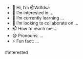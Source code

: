 - 👋 Hi, I’m @Wdfdsa
- 👀 I’m interested in ...
- 🌱 I’m currently learning ...
- 💞️ I’m looking to collaborate on ...
- 📫 How to reach me ...
- 😄 Pronouns: ...
- ⚡ Fun fact: ...

<!---
Wdfdsa/Wdfdsa is a ✨ special ✨ repository because its `README.md` (this file) appears on your GitHub profile.
You can click the Preview link to take a look at your changes.
--->

#interested
